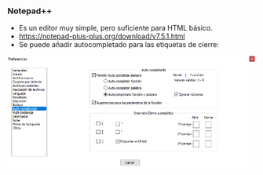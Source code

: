 ### Notepad++

- Es un editor muy simple, pero suficiente para HTML básico.
- https://notepad-plus-plus.org/download/v7.5.1.html
- Se puede añadir autocompletado para las etiquetas de cierre:

![](assets/notepad++-autocomplete.png)